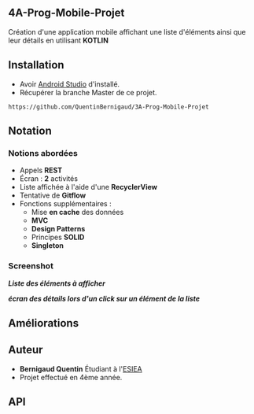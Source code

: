 ## 4A-Prog-Mobile-Projet

Création d'une application mobile affichant une liste d'éléments ainsi que leur détails en utilisant **KOTLIN**

## Installation

* Avoir [Android Studio](https://developer.android.com/studio) d'installé.
* Récupérer la branche Master de ce projet.  
```
https://github.com/QuentinBernigaud/3A-Prog-Mobile-Projet
```

## Notation

### Notions abordées 

* Appels **REST**
* Écran : **2** activités
* Liste affichée à l'aide d'une **RecyclerView**
* Tentative de **Gitflow**
* Fonctions supplémentaires :  
  - Mise **en cache** des données
  - **MVC**
  - **Design Patterns**
  - Principes **SOLID**
  - **Singleton**


### Screenshot 

***Liste des éléments à afficher***  



***écran des détails lors d'un click sur un élément de la liste***  


## Améliorations




## Auteur

* **Bernigaud Quentin** Étudiant à l'[ESIEA](https://www.esiea.fr) 
* Projet effectué en 4ème année.

## API


